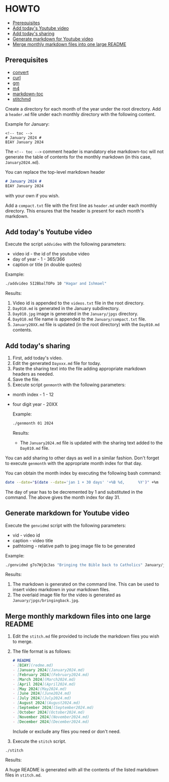 # HOWTO #

<!-- vim-markdown-toc GFM -->

* [Prerequisites](#prerequisites)
* [Add today\'s Youtube video](#add-todays-youtube-video)
* [Add today\'s sharing](#add-todays-sharing)
* [Generate markdown for Youtube video](#generate-markdown-for-youtube-video)
* [Merge monthly markdown files into one large README](#merge-monthly-markdown-files-into-one-large-readme)

<!-- vim-markdown-toc -->

## Prerequisites ##

+ [convert](https://imagemagick.org/index.php)
+ [curl](https://curl.se/)
+ [gm](http://www.graphicsmagick.org/)
+ [m4](https://www.gnu.org/software/m4/)
+ [markdown-toc](https://github.com/jonschlinkert/markdown-toc)
+ [stitchmd](https://github.com/abhinav/stitchmd)

Create a directory for each month of the year under the root directory.
Add a `header.md` file under each monthly directory with the following content.

Example for January:
```text
<!-- toc -->
# January 2024 #
BIAY January 2024
```

The `<!-- toc -->` comment header is mandatory else markdown-toc will not generate the table of contents
for the monthly markdown (in this case, `January2024.md`).

You can replace the top-level markdown header
```markdown
# January 2024 #
BIAY January 2024
```
with your own if you wish.

Add a `compact.txt` file with the first line as `header.md` under each monthly directory.
This ensures that the header is present for each month's markdown.

## Add today\'s Youtube video ##

Execute the script `addvideo` with the following parameters:

+ video id - the id of the youtube video
+ day of year - 1 - 365/366
+ caption or title (in double quotes)

Example:

```bash
./addvideo 5I2BbalTOPo 10 "Hagar and Ishmael"
```

Results:

1) Video id is appended to the `videos.txt` file in the root directory.
2) `Day010.md` is generated in the January subdirectory.
3) `Day010.jpg` image is generated in the `January/jpgs` directory.
4) `Day010.md` file name is appended to the `January/compact.txt` file.
5) `January20XX.md` file is updated (in the root directory) with the `Day010.md` contents.

## Add today\'s sharing ##

1) First, add today's video.
2) Edit the generated `Dayxxx.md` file for today.
3) Paste the sharing text into the file adding appropriate markdown headers as needed.
4) Save the file.
5) Execute script `genmonth` with the following parameters:
+ month index - 1 - 12
+ four digit year - 20XX

    Example:
    ```bash
    ./genmonth 01 2024
    ```

    Results:

    - The `January2024.md` file is updated with the sharing text added to the `Day010.md` file.

You can add sharing to other days as well in a similar fashion.
Don't forget to execute `genmonth` with the appropriate month index for that day.

You can obtain the month index by executing the following bash command:

```bash
date --date="$(date --date='jan 1 + 30 days' '+%B %d,      %Y')" +%m
```
The day of year has to be decremented by 1 and substituted in the command.
The above gives the month index for day 31.

## Generate markdown for Youtube video ##

Execute the `genvidmd` script with the following parameters:

- vid - video id
- caption - video title
- pathtoimg - relative path to jpeg image file to be generated

Example:
```bash
./genvidmd g7o7WjQc3as "Bringing the Bible back to Catholics" January/jpgs/bringingback.jpg
```

Results:
1) The markdown is generated on the command line. This can be used to insert video markdown in your markdown files.
2) The overlaid image file for the video is generated as `January/jpgs/bringingback.jpg`.


## Merge monthly markdown files into one large README ##

1) Edit the `stitch.md` file provided to include the markdown files you wish to merge.

2) The file format is as follows:
    ```markdown
    # README
    - [BIAY](redme.md)
    - [January 2024](January2024.md)
    - [February 2024](February2024.md)
    - [March 2024](March2024.md)
    - [April 2024](April2024.md)
    - [May 2024](May2024.md)
    - [June 2024](June2024.md)
    - [July 2024](July2024.md)
    - [August 2024](August2024.md)
    - [September 2024](September2024.md)
    - [October 2024](October2024.md)
    - [November 2024](November2024.md)
    - [December 2024](December2024.md)
    ```
    Include or exclude any files you need or don't need.

3) Execute the `stitch` script.

```bash
./stitch
```

Results:

A huge README is generated with all the contents of the listed markdown files in `stitch.md`.
